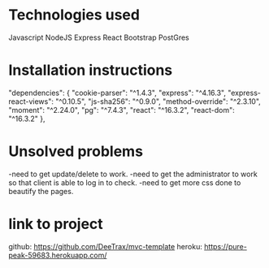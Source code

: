 # Technologies used
Javascript
NodeJS
Express
React
Bootstrap
PostGres

# Installation instructions
  "dependencies": {
    "cookie-parser": "^1.4.3",
    "express": "^4.16.3",
    "express-react-views": "^0.10.5",
    "js-sha256": "^0.9.0",
    "method-override": "^2.3.10",
    "moment": "^2.24.0",
    "pg": "^7.4.3",
    "react": "^16.3.2",
    "react-dom": "^16.3.2"
  },

# Unsolved problems

-need to get update/delete to work.
-need to get the administrator to work so that client is able to log in to check.
-need to get more css done to beautify the pages.

# link to project
github: https://github.com/DeeTrax/mvc-template
heroku: https://pure-peak-59683.herokuapp.com/